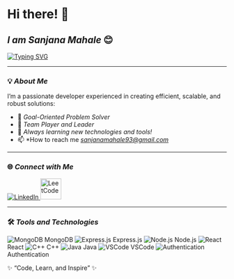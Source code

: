 # Hi there! 👋  

## *I am Sanjana Mahale* 😊  
[![Typing SVG](https://readme-typing-svg.herokuapp.com?font=Roboto+Slab&size=35&color=F75C7E&center=true&vCenter=true&width=450&lines=Welcome+to+my+GitHub!;MERN+stack+developer)](https://git.io/typing-svg)

---

### 💡 *About Me*  

I’m a passionate developer experienced in creating efficient, scalable, and robust solutions:  
- 🎯 *Goal-Oriented Problem Solver*  
- 🤝 *Team Player and Leader*  
- 🌱 *Always learning new technologies and tools!*
- 📫 *How to reach me *sanjanamahale93@gmail.com*

---

### 🌐 *Connect with Me*  

<p align="left">
  <a href="https://www.linkedin.com/in/sanjana-mahale-b4a492254/" target="_blan">
    <img src="https://img.icons8.com/fluency/48/000000/linkedin.png" alt="LinkedIn" title="LinkedIn" />
  </a>
  <a href="https://leetcode.com/u/sanjanamhl/" target="_blank">
    <img src="https://upload.wikimedia.org/wikipedia/commons/1/19/LeetCode_logo_black.png" alt="LeetCode" width="48" height="48" title="LeetCode" />
  </a>
</p>

---

### 🛠 *Tools and Technologies*  

<p align="left">
  <img src="https://img.icons8.com/color/48/000000/mongodb.png" alt="MongoDB" title="MongoDB" /> MongoDB
  <img src="https://img.icons8.com/ios-filled/50/000000/express-js.png" alt="Express.js" title="Express.js" /> Express.js
  <img src="https://img.icons8.com/color/48/000000/nodejs.png" alt="Node.js" title="Node.js" /> Node.js
  <img src="https://img.icons8.com/ultraviolet/40/000000/react.png" alt="React" title="React" /> React
  <img src="https://img.icons8.com/ios-filled/50/000000/c-plus-plus-logo.png" alt="C++" title="C++" /> C++
  <img src="https://img.icons8.com/color/48/000000/java-coffee-cup-logo.png" alt="Java" title="Java" /> Java
  <img src="https://img.icons8.com/color/48/000000/visual-studio-code-2019.png" alt="VSCode" title="VSCode" /> VSCode
  <img src="https://img.icons8.com/ios-glyphs/50/26e07f/shield.png" alt="Authentication" title="Authentication" /> Authentication
</p>


✨ “Code, Learn, and Inspire” ✨
